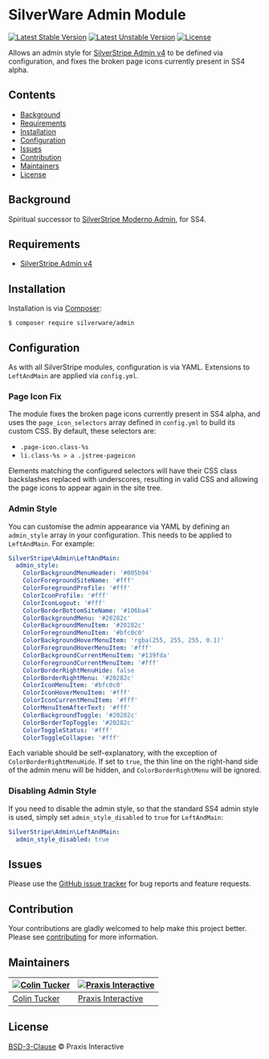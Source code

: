 # SilverWare Admin Module

[![Latest Stable Version](https://poser.pugx.org/silverware/admin/v/stable)](https://packagist.org/packages/silverware/admin)
[![Latest Unstable Version](https://poser.pugx.org/silverware/admin/v/unstable)](https://packagist.org/packages/silverware/admin)
[![License](https://poser.pugx.org/silverware/admin/license)](https://packagist.org/packages/silverware/admin)

Allows an admin style for [SilverStripe Admin v4][silverstripe-admin] to be defined via configuration, and fixes the
broken page icons currently present in SS4 alpha.

## Contents

- [Background](#background)
- [Requirements](#requirements)
- [Installation](#installation)
- [Configuration](#configuration)
- [Issues](#issues)
- [Contribution](#contribution)
- [Maintainers](#maintainers)
- [License](#license)

## Background

Spiritual successor to [SilverStripe Moderno Admin][moderno-admin], for SS4.

## Requirements

- [SilverStripe Admin v4][silverstripe-admin]

## Installation

Installation is via [Composer][composer]:

```
$ composer require silverware/admin
```

## Configuration

As with all SilverStripe modules, configuration is via YAML. Extensions to `LeftAndMain` are applied
via `config.yml`.

### Page Icon Fix

The module fixes the broken page icons currently present in SS4 alpha, and
uses the `page_icon_selectors` array defined in `config.yml` to build its custom CSS.
By default, these selectors are:

- `.page-icon.class-%s`
- `li.class-%s > a .jstree-pageicon`

Elements matching the configured selectors will have their CSS class backslashes
replaced with underscores, resulting in valid CSS and allowing the page icons to appear again
in the site tree.

### Admin Style

You can customise the admin appearance via YAML by defining an `admin_style`
array in your configuration. This needs to be applied to `LeftAndMain`. For example:

```yaml
SilverStripe\Admin\LeftAndMain:
  admin_style:
    ColorBackgroundMenuHeader: '#005b94'
    ColorForegroundSiteName: '#fff'
    ColorForegroundProfile: '#fff'
    ColorIconProfile: '#fff'
    ColorIconLogout: '#fff'
    ColorBorderBottomSiteName: '#106ba4'
    ColorBackgroundMenu: '#20282c'
    ColorBackgroundMenuItem: '#20282c'
    ColorForegroundMenuItem: '#bfc0c0'
    ColorBackgroundHoverMenuItem: 'rgba(255, 255, 255, 0.1)'
    ColorForegroundHoverMenuItem: '#fff'
    ColorBackgroundCurrentMenuItem: '#139fda'
    ColorForegroundCurrentMenuItem: '#fff'
    ColorBorderRightMenuHide: false
    ColorBorderRightMenu: '#20282c'
    ColorIconMenuItem: '#bfc0c0'
    ColorIconHoverMenuItem: '#fff'
    ColorIconCurrentMenuItem: '#fff'
    ColorMenuItemAfterText: '#fff'
    ColorBackgroundToggle: '#20282c'
    ColorBorderTopToggle: '#20282c'
    ColorToggleStatus: '#fff'
    ColorToggleCollapse: '#fff'
```

Each variable should be self-explanatory, with the exception of `ColorBorderRightMenuHide`. If set to `true`,
the thin line on the right-hand side of the admin menu will be hidden, and `ColorBorderRightMenu`
will be ignored.

### Disabling Admin Style

If you need to disable the admin style, so that the standard SS4 admin style is used, simply
set `admin_style_disabled` to `true` for `LeftAndMain`:

```yaml
SilverStripe\Admin\LeftAndMain:
  admin_style_disabled: true
```

## Issues

Please use the [GitHub issue tracker][issues] for bug reports and feature requests.

## Contribution

Your contributions are gladly welcomed to help make this project better.
Please see [contributing](CONTRIBUTING.md) for more information.

## Maintainers

[![Colin Tucker](https://avatars3.githubusercontent.com/u/1853705?s=144)](https://github.com/colintucker) | [![Praxis Interactive](https://avatars2.githubusercontent.com/u/1782612?s=144)](http://www.praxis.net.au)
---|---
[Colin Tucker](https://github.com/colintucker) | [Praxis Interactive](http://www.praxis.net.au)

## License

[BSD-3-Clause](LICENSE.md) &copy; Praxis Interactive

[composer]: https://getcomposer.org
[silverstripe-admin]: https://github.com/silverstripe/silverstripe-admin
[issues]: https://github.com/praxisnetau/silverware-admin/issues
[moderno-admin]: https://github.com/praxisnetau/silverstripe-moderno-admin
